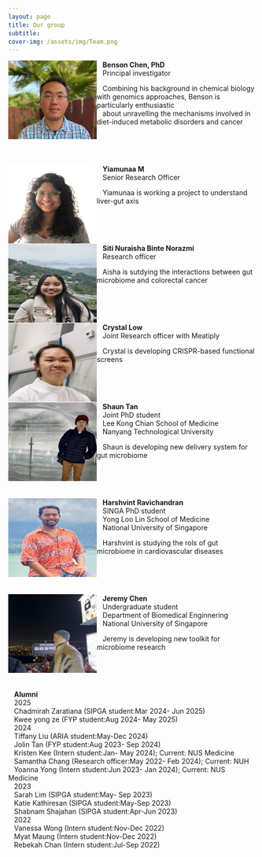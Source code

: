 ```yaml
---
layout: page
title: Our group
subtitle: 
cover-img: /assets/img/Team.png
---
```

<img alt="Benson" align="left" src="/assets/img/Benson3.png" width="180" height="160"/>

&nbsp;&nbsp;&nbsp;<b>Benson Chen, PhD</b><br>
&nbsp;&nbsp;&nbsp;Principal investigator<br>

&nbsp;&nbsp;&nbsp;Combining his background in chemical biology with genomics approaches, Benson is particularly enthusiastic<br>
&nbsp;&nbsp;&nbsp;about unravelling the mechanisms involved in diet-induced metabolic disorders and cancer<br>

<br><br><br>

<img alt="Yiamunaa" align="left" src="/assets/img/YiamunaaM.jpg" width="180" height="160"/>

&nbsp;&nbsp;&nbsp;<b>Yiamunaa M</b><br>
&nbsp;&nbsp;&nbsp;Senior Research Officer<br>

&nbsp;&nbsp;&nbsp;Yiamunaa is working a project to understand liver-gut axis<br>

<br><br><br>

<img alt="Aisha" align="left" src="/assets/img/Aisha.jpeg" width="180" height="160"/>

&nbsp;&nbsp;&nbsp;<b>Siti Nuraisha Binte Norazmi</b><br>
&nbsp;&nbsp;&nbsp;Research officer<br>

&nbsp;&nbsp;&nbsp;Aisha is sutdying the interactions between gut microbiome and colorectal cancer<br>

<br><br><br>

<img alt="Crystal" align="left" src="/assets/img/Crystal_1.png" width="180" height="160"/>

&nbsp;&nbsp;&nbsp;<b>Crystal Low</b><br>
&nbsp;&nbsp;&nbsp;Joint Research officer with Meatiply<br>

&nbsp;&nbsp;&nbsp;Crystal is developing CRISPR-based functional screens<br>

<br><br><br>

<img alt="Shaun" align="left" src="/assets/img/Shaun_Tan.jpg" width="180" height="160"/>

&nbsp;&nbsp;&nbsp;<b>Shaun Tan</b><br>
&nbsp;&nbsp;&nbsp;Joint PhD student<br>
&nbsp;&nbsp;&nbsp;Lee Kong Chian School of Medicine<br>
&nbsp;&nbsp;&nbsp;Nanyang Technological University<br>

&nbsp;&nbsp;&nbsp;Shaun is developing new delivery system for gut microbiome<br>

<br><br><br>

<img alt="Harshvint" align="left" src="/assets/img/Harshvint.jpeg" width="180" height="160"/>

&nbsp;&nbsp;&nbsp;<b>Harshvint Ravichandran</b><br>
&nbsp;&nbsp;&nbsp;SINGA PhD student<br>
&nbsp;&nbsp;&nbsp;Yong Loo Lin School of Medicine<br>
&nbsp;&nbsp;&nbsp;National University of Singapore<br>

&nbsp;&nbsp;&nbsp;Harshvint is studying the rols of gut microbiome in cardiovascular diseases<br>

<br><br><br>

<img alt="Jeremy" align="left" src="/assets/img/Jeremy.jpeg" width="180" height="160"/>

&nbsp;&nbsp;&nbsp;<b>Jeremy Chen</b><br>
&nbsp;&nbsp;&nbsp;Undergraduate student<br>
&nbsp;&nbsp;&nbsp;Department of Biomedical Enginnering<br>
&nbsp;&nbsp;&nbsp;National University of Singapore<br>

&nbsp;&nbsp;&nbsp;Jeremy is developing new toolkit for microbiome research<br>


<br><br><br>

&nbsp;&nbsp;&nbsp;<b>Alumni</b><br>
&nbsp;&nbsp;&nbsp;2025<br>
&nbsp;&nbsp;&nbsp;Chadmirah Zaratiana (SIPGA student:Mar 2024- Jun 2025)<br>
&nbsp;&nbsp;&nbsp;Kwee yong ze (FYP student:Aug 2024- May 2025)<br>
&nbsp;&nbsp;&nbsp;2024<br>
&nbsp;&nbsp;&nbsp;Tiffany Liu (ARIA student:May-Dec 2024)<br>
&nbsp;&nbsp;&nbsp;Jolin Tan (FYP student:Aug 2023- Sep 2024)<br>
&nbsp;&nbsp;&nbsp;Kristen Kee (Intern student:Jan- May 2024); Current: NUS Medicine<br>
&nbsp;&nbsp;&nbsp;Samantha Chang (Research officer:May 2022- Feb 2024); Current: NUH<br>
&nbsp;&nbsp;&nbsp;Yoanna Yong (Intern student:Jun 2023- Jan 2024); Current: NUS Medicine<br>
&nbsp;&nbsp;&nbsp;2023<br>
&nbsp;&nbsp;&nbsp;Sarah Lim (SIPGA student:May- Sep 2023)<br>
&nbsp;&nbsp;&nbsp;Katie Kathiresan (SIPGA student:May-Sep 2023)<br>
&nbsp;&nbsp;&nbsp;Shabnam Shajahan (SIPGA student:Apr-Jun 2023)<br>
&nbsp;&nbsp;&nbsp;2022<br>
&nbsp;&nbsp;&nbsp;Vanessa Wong (Intern student:Nov-Dec 2022)<br>
&nbsp;&nbsp;&nbsp;Myat Maung (Intern student:Nov-Dec 2022)<br>
&nbsp;&nbsp;&nbsp;Rebekah Chan (Intern student:Jul-Sep 2022)<br>

<br><br><br>
